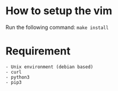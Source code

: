 # How to setup the vim

Run the following command:
    `make install`

# Requirement

    - Unix environment (debian based)
    - curl
    - python3
    - pip3
